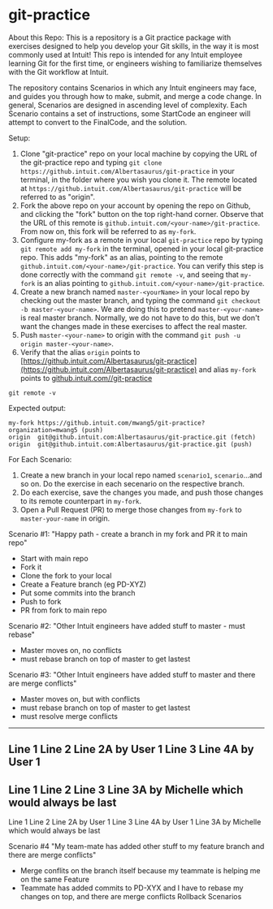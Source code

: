 # git-practice
About this Repo:
This is a repository is a Git practice package with exercises designed to help you develop your Git skills, in the way it is most commonly used at Intuit! This repo is intended for any Intuit employee learning Git for the first time, or engineers wishing to familiarize themselves with the Git workflow at Intuit. 

The repository contains Scenarios in which any Intuit engineers may face, and guides you through how to make, submit, and merge a code change. In general, Scenarios are designed in ascending level of complexity. Each Scenario contains a set of instructions, some StartCode an engineer will attempt to convert to the FinalCode, and the solution. 


Setup:
1. Clone "git-practice" repo on your local machine by copying the URL of the git-practice repo and typing `git clone https://github.intuit.com/Albertasaurus/git-practice` in your terminal, in the folder where you wish you clone it. The remote located at `https://github.intuit.com/Albertasaurus/git-practice` will be referred to as "origin".
1. Fork the above repo on your account by opening the repo on Github, and clicking the "fork" button on the top right-hand corner. Observe that the URL of this remote is `github.intuit.com/<your-name>/git-practice`. From now on, this fork will be referred to as `my-fork`. 
1. Configure my-fork as a remote in your local `git-practice` repo by typing `git remote add my-fork` in the terminal, opened in your local git-practice repo. This adds "my-fork" as an alias, pointing to the remote `github.intuit.com/<your-name>/git-practice`. You can verify this step is done correctly with the command `git remote -v`, and seeing that `my-fork` is an alias pointing to `github.intuit.com/<your-name>/git-practice`.
1. Create a new branch named `master-<yourName>` in your local repo by checking out the master branch, and typing the command `git checkout -b master-<your-name>`. We are doing this to pretend `master-<your-name>` is real master branch. Normally, we do not have to do this, but we don't want the changes made in these exercises to affect the real master. 
1. Push `master-<your-name>` to origin with the command `git push -u origin master-<your-name>`. 
1. Verify that the alias `origin` points to [https://github.intuit.com/Albertasaurus/git-practice](https://github.intuit.com/Albertasaurus/git-practice) and alias `my-fork` points to [github.intuit.com/<your-name>/git-practice](github.intuit.com/<your-name>/git-practice)

```git remote -v```

Expected output: 
```my-fork	https://github.intuit.com/mwang5/git-practice?organization=mwang5 (fetch)
my-fork	https://github.intuit.com/mwang5/git-practice?organization=mwang5 (push)
origin	git@github.intuit.com:Albertasaurus/git-practice.git (fetch)
origin	git@github.intuit.com:Albertasaurus/git-practice.git (push)
```

For Each Scenario:
1. Create a new branch in your local repo named `scenario1`, `scenario`...and so on. Do the exercise in each secenario on the respective branch.
1. Do each exercise, save the changes you made, and push those changes to its remote counterpart in `my-fork`.
1. Open a Pull Request (PR) to merge those changes from `my-fork` to `master-your-name` in origin. 

Scenario #1: "Happy path - create a branch in my fork and PR it to main repo"
* Start with main repo
* Fork it
* Clone the fork to your local
* Create a Feature branch (eg PD-XYZ)
* Put some commits into the branch
* Push to fork
* PR from fork to main repo

Scenario #2: "Other Intuit engineers have added stuff to master - must rebase"
* Master moves on, no conflicts
* must rebase branch on top of master to get lastest

Scenario #3: "Other Intuit engineers have added stuff to master and there are merge conflicts"
* Master moves on, but with conflicts
* must rebase branch on top of master to get lastest
* must resolve merge conflicts
--------
Line 1
Line 2
Line 2A by User 1
Line 3
Line 4A by User 1
--------
Line 1
Line 2
Line 3
Line 3A by Michelle which would always be last
--------
Line 1
Line 2
Line 2A by User 1
Line 3
Line 4A by User 1
Line 3A by Michelle which would always be last

Scenario #4 "My team-mate has added other stuff to my feature branch and there are merge conflicts"
* Merge conflits on the branch itself because my teammate is helping me on the same Feature
* Teammate has added commits to PD-XYX and I have to rebase my changes on top, and there are merge conflicts
Rollback Scenarios

